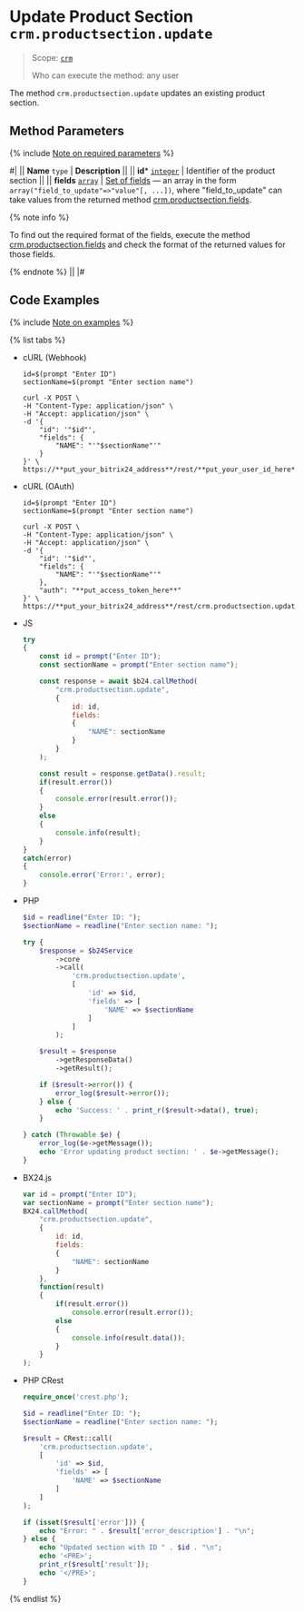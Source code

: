 # Update Product Section `crm.productsection.update`

> Scope: [`crm`](../../../scopes/permissions.md)
>
> Who can execute the method: any user

The method `crm.productsection.update` updates an existing product section.

## Method Parameters

{% include [Note on required parameters](../../../../_includes/required.md) %}

#|
|| **Name**
`type` | **Description** ||
|| **id***
[`integer`](../../data-types.md) | Identifier of the product section ||
|| **fields**
[`array`](../../data-types.md) | [Set of fields](./crm-product-section-add.md) — an array in the form `array("field_to_update"=>"value"[, ...])`, where "field_to_update" can take values from the returned method [crm.productsection.fields](./crm-product-section-fields.md). 

{% note info %}

To find out the required format of the fields, execute the method [crm.productsection.fields](./crm-product-section-fields.md) and check the format of the returned values for those fields. 

{% endnote %}
||
|#

## Code Examples

{% include [Note on examples](../../../../_includes/examples.md) %}

{% list tabs %}

- cURL (Webhook)

    ```curl
    id=$(prompt "Enter ID")
    sectionName=$(prompt "Enter section name")

    curl -X POST \
    -H "Content-Type: application/json" \
    -H "Accept: application/json" \
    -d '{
        "id": '"$id"',
        "fields": {
            "NAME": "'"$sectionName"'"
        }
    }' \
    https://**put_your_bitrix24_address**/rest/**put_your_user_id_here**/**put_your_webhook_here**/crm.productsection.update
    ```

- cURL (OAuth)

    ```curl
    id=$(prompt "Enter ID")
    sectionName=$(prompt "Enter section name")

    curl -X POST \
    -H "Content-Type: application/json" \
    -H "Accept: application/json" \
    -d '{
        "id": '"$id"',
        "fields": {
            "NAME": "'"$sectionName"'"
        },
        "auth": "**put_access_token_here**"
    }' \
    https://**put_your_bitrix24_address**/rest/crm.productsection.update
    ```

- JS

    ```js
    try
    {
    	const id = prompt("Enter ID");
    	const sectionName = prompt("Enter section name");
    
    	const response = await $b24.callMethod(
    		"crm.productsection.update",
    		{
    			id: id,
    			fields:
    			{
    				"NAME": sectionName
    			}
    		}
    	);
    
    	const result = response.getData().result;
    	if(result.error())
    	{
    		console.error(result.error());
    	}
    	else
    	{
    		console.info(result);
    	}
    }
    catch(error)
    {
    	console.error('Error:', error);
    }
    ```

- PHP

    ```php
    $id = readline("Enter ID: ");
    $sectionName = readline("Enter section name: ");
    
    try {
        $response = $b24Service
            ->core
            ->call(
                'crm.productsection.update',
                [
                    'id' => $id,
                    'fields' => [
                        'NAME' => $sectionName
                    ]
                ]
            );
    
        $result = $response
            ->getResponseData()
            ->getResult();
    
        if ($result->error()) {
            error_log($result->error());
        } else {
            echo 'Success: ' . print_r($result->data(), true);
        }
    
    } catch (Throwable $e) {
        error_log($e->getMessage());
        echo 'Error updating product section: ' . $e->getMessage();
    }
    ```

- BX24.js

    ```js
    var id = prompt("Enter ID");
    var sectionName = prompt("Enter section name");
    BX24.callMethod(
        "crm.productsection.update",
        {
            id: id,
            fields:
            {
                "NAME": sectionName
            }
        },
        function(result)
        {
            if(result.error())
                console.error(result.error());
            else
            {
                console.info(result.data());
            }
        }
    );
    ```

- PHP CRest

    ```php
    require_once('crest.php');

    $id = readline("Enter ID: ");
    $sectionName = readline("Enter section name: ");

    $result = CRest::call(
        'crm.productsection.update',
        [
            'id' => $id,
            'fields' => [
                'NAME' => $sectionName
            ]
        ]
    );

    if (isset($result['error'])) {
        echo "Error: " . $result['error_description'] . "\n";
    } else {
        echo "Updated section with ID " . $id . "\n";
        echo '<PRE>';
        print_r($result['result']);
        echo '</PRE>';
    }
    ```

{% endlist %}
